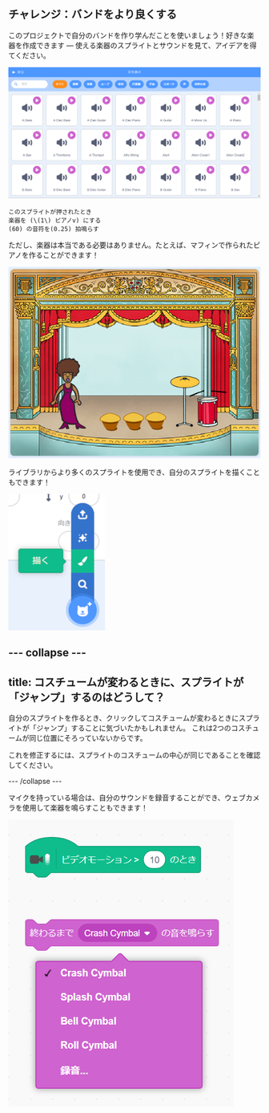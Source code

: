 ## チャレンジ：バンドをより良くする

このプロジェクトで自分のバンドを作り学んだことを使いましょう！好きな楽器を作成できます — 使える楽器のスプライトとサウンドを見て、アイデアを得てください。

![スクリーンショット](images/band-ideas-sounds.png)

```blocks3
このスプライトが押されたとき
楽器を (\(1\) ピアノv) にする
(60) の音符を(0.25) 拍鳴らす
```

ただし、楽器は本当である必要はありません。たとえば、マフィンで作られたピアノを作ることができます！

![スクリーンショット](images/band-piano.png)

ライブラリからより多くのスプライトを使用でき、自分のスプライトを描くこともできます！

![スクリーンショット](images/band-draw.png)

## \--- collapse \---

## title: コスチュームが変わるときに、スプライトが「ジャンプ」するのはどうして？

自分のスプライトを作るとき、クリックしてコスチュームが変わるときにスプライトが「ジャンプ」することに気づいたかもしれません。 これは2つのコスチュームが同じ位置にそろっていないからです。

これを修正するには、スプライトのコスチュームの中心が同じであることを確認してください。

\--- /collapse \---

マイクを持っている場合は、自分のサウンドを録音することができ、ウェブカメラを使用して楽器を鳴らすこともできます！

![スクリーンショット](images/band-io.png)